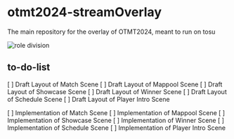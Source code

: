# otmt2024-streamOverlay
The main repository for the overlay of OTMT2024, meant to run on tosu

![role division](https://cdn.discordapp.com/attachments/793324125723820086/1214122088709881866/image.png?ex=65f7f64f&is=65e5814f&hm=3634df9ccb1b157029e64caa9f9c1438fc61d380ca0186101f63bc254c2be109&)

## to-do-list

[ ] Draft Layout of Match Scene
[ ] Draft Layout of Mappool Scene
[ ] Draft Layout of Showcase Scene
[ ] Draft Layout of Winner Scene
[ ] Draft Layout of Schedule Scene
[ ] Draft Layout of Player Intro Scene

[ ] Implementation of Match Scene
[ ] Implementation of Mappool Scene
[ ] Implementation of Showcase Scene
[ ] Implementation of Winner Scene
[ ] Implementation of Schedule Scene
[ ] Implementation of Player Intro Scene
